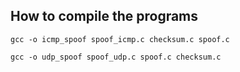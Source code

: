 ## How to compile the programs

`gcc -o icmp_spoof spoof_icmp.c checksum.c spoof.c`

`gcc -o udp_spoof spoof_udp.c spoof.c checksum.c`
